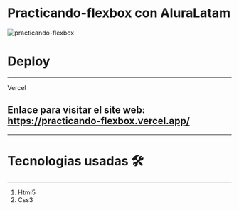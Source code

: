 # Practicando-flexbox con AluraLatam
![practicando-flexbox](https://user-images.githubusercontent.com/76560887/159995287-4602cf5d-b109-49a7-aaed-def1d94cce6b.png)

# Deploy
***
Vercel
## Enlace para visitar el site web: https://practicando-flexbox.vercel.app/
***

# Tecnologias usadas 🛠️
***

1. Html5
2. Css3
